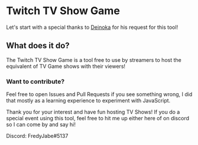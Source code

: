 # Twitch TV Show Game
Let's start with a special thanks to [Deinoka](https://www.twitch.tv/deinoka) for his request for this tool!

## What does it do?
The Twitch TV Show Game is a tool free to use by streamers to host the equivalent of TV Game shows with their viewers!

### Want to contribute?
Feel free to open Issues and Pull Requests if you see something wrong, I did that mostly as a learning experience to experiment with JavaScript.


Thank you for your interest and have fun hosting TV Shows! If you do a special event using this tool, feel free to hit me up either here of on discord so I can come by and say hi!

Discord: FredyJabe#5137
